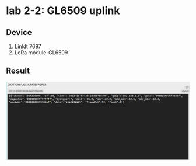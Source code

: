 # lab 2-2: GL6509 uplink

## Device
1. LinkIt 7697
2. LoRa module-GL6509

## Result
![Result](https://github.com/QinWenFeng/Introduction-to-Internet-of-Things/blob/main/lab%202/lab%202-2/img/lab2-2%20result.png)